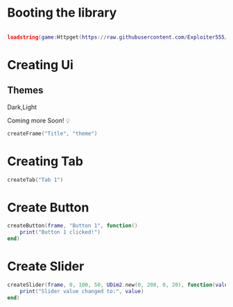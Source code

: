 # Booting the library
```lua

loadstring(game:Httpget(https://raw.githubusercontent.com/Exploiter555/Scripts/main/XB.lua))()
```

# Creating Ui
## Themes
Dark,Light

Coming more Soon! 💡
```lua
createFrame("Title", "theme")
```


# Creating Tab
```lua
createTab("Tab 1")
```

# Create Button
```lua
createButton(frame, "Button 1", function()
    print("Button 1 clicked!")
end)
```

# Create Slider
```lua
createSlider(frame, 0, 100, 50, UDim2.new(0, 200, 0, 20), function(value)
    print("Slider value changed to:", value)
end)
```